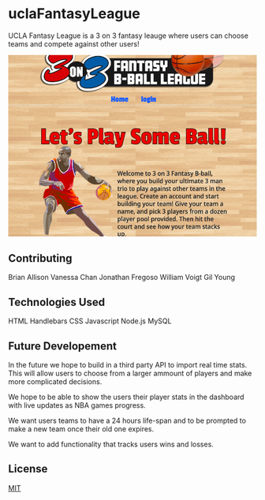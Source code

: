 # uclaFantasyLeague

UCLA Fantasy League is a 3 on 3 fantasy leauge where users can choose teams and compete against other users!

![alt text](./public/assets/website-ss.png "Our app SS")

## Contributing

Brian Allison
Vanessa Chan
Jonathan Fregoso
William Voigt
Gil Young

## Technologies Used

HTML
Handlebars
CSS
Javascript
Node.js
MySQL

## Future Developement 

In the future we hope to build in a third party API to import real time stats. This will allow users to choose from a larger ammount of players and make more complicated decisions. 

We hope to be able to show the users their player stats in the dashboard with live updates as NBA games progress.

We want users teams to have a 24 hours life-span and to be prompted to make a new team once their old one expires.

We want to add functionality that tracks users wins and losses.

## License

[MIT](https://choosealicense.com/licenses/mit/)
